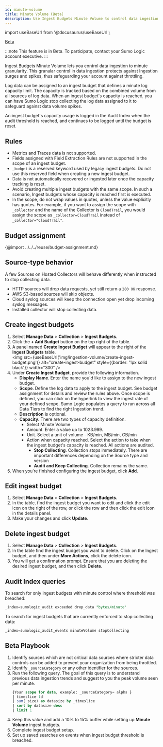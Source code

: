 ```yaml
---
id: minute-volume
title: Minute Volume (Beta)
description: Use Ingest Budgets Minute Volume to control data ingestion to minute granularity.
---
```


import useBaseUrl from '@docusaurus/useBaseUrl';

<!-- IMPORTANT: When this doc goes from Beta to GA, integrate this content with /docs/manage/ingestion-volume/ingest-budgets/index.md, where there's significant overlapping content. -->

<head>
  <meta name="robots" content="noindex" />
</head>

<p><a href="/docs/beta"><span className="beta">Beta</span></a></p>

:::note
This feature is in Beta. To participate, contact your Sumo Logic account executive.
:::

Ingest Budgets Minute Volume lets you control data ingestion to minute granularity. This granular control in data ingestion protects against Ingestion surges and spikes, thus safeguarding your account against throttling.

Log data can be assigned to an ingest budget that defines a minute log capacity limit. The capacity is tracked based on the combined volume from all sources of log data. When an ingest budget's capacity is reached, you can have Sumo Logic stop collecting the log data assigned to it to safeguard against data volume spikes.

An ingest budget's capacity usage is logged in the Audit Index when the audit threshold is reached, and continues to be logged until the budget is reset.

## Rules

* Metrics and Traces data is not supported.
* Fields assigned with Field Extraction Rules are not supported in the scope of an ingest budget.
* `_budget` is a reserved keyword used by legacy ingest budgets. Do not use this reserved field when creating a new ingest budget.
* Data is not automatically recovered or ingested later once the capacity tracking is reset.
* Avoid creating multiple ingest budgets with the same scope. In such a scenario, Ingest budgets whose capacity is reached first is executed.
* In the scope, do not wrap values in quotes, unless the value explicitly has quotes. For example, if you want to assign the scope with `_collector` and the name of the Collector is `CloudTrail`, you would assign the scope as `_collector=CloudTrail` instead of `_collector="CloudTrail"`.


## Budget assignment​

{@import ../../../reuse/budget-assignment.md}

## Source-type behavior​

A few Sources on Hosted Collectors will behave differently when instructed to stop collecting data.

* HTTP sources will drop data requests, yet still return a `200 OK` response.
* AWS S3-based sources will skip objects.
* Cloud syslog sources will keep the connection open yet drop incoming syslog messages.
* Installed collector will stop collecting data.

## Create ingest budgets

1. Select **Manage Data** > **Collection** > **Ingest Budgets**.
1. Click the **+ Add Budget** button on the top right of the table.
1.  A panel named **Create Ingest Budget** will appear to the right of the **Ingest Budgets** table.<br/><img src={useBaseUrl('img/ingestion-volume/create-ingest-budget.png')} alt="create-ingest-budget" style={{border: '1px solid black'}} width="300" />
1. Under **Create Ingest Budget**, provide the following information.
   * **Display Name**. Enter the name you'd like to assign to the new ingest budget.
   * **Scope**. Define the log data to apply to the ingest budget. See budget assignment for details and review the rules above. Once scope is defined, you can click on the hyperlink to view the ingest rate of your defined scope. Sumo Logic populates a query to run across all Data Tiers to find the right Ingestion trend.
   * **Description** is optional.
   * **Capacity**. There are two types of capacity definition.
      * Select Minute Volume
      * Amount. Enter a value up to 1023.999.
      * Unit. Select a unit of volume - KB/min, MB/min, GB/min
      * Action when capacity reached. Select the action to take when the ingest budget's capacity is reached. All actions are audited.
         * **Stop Collecting**. Collection stops immediately. There are important differences depending on the Source type and version
         * **Audit and Keep Collecting**. Collection remains the same.
1. When you're finished configuring the ingest budget, click **Add**.

## Edit ingest budget​

1. Select **Manage Data** > **Collection** > **Ingest Budgets**.
1. In the table, find the ingest budget you want to edit and click the edit icon on the right of the row, or click the row and then click the edit icon in the details panel.
1. Make your changes and click **Update**.


## Delete ingest budget​

1. Select **Manage Data** > **Collection** > **Ingest Budgets**.
1. In the table find the ingest budget you want to delete.
Click on the Ingest budget, and then under **More Actions**, click the delete icon.
1. You will get a confirmation prompt. Ensure that you are deleting the desired ingest budget, and then click **Delete**.


## Audit Index queries

To search for only ingest budgets with minute control where threshold was breached:

```sql
_index=sumologic_audit exceeded drop_data "bytes/minute"
```

To search for ingest budgets that are currently enforced to stop collecting data:

```sql
_index=sumologic_audit_events minuteVolume stopCollecting
```

## Beta Playbook

1. Identify sources which are not critical data sources where stricter data controls can be added to prevent your organization from being throttled.
1. Identify `_sourceCategory` or any other identifier for the sources.
1. Run the following query. The goal of this query is to understand previous data ingestion trends and suggest to you the peak volume seen per minute.
   ```sql
   {Your scope for data, example: _sourceCategory= alpha }
   | timeslice 1d
   | sum(_size) as datasize by _timeslice
   | sort by datasize desc
   | limit 1
   ```
1. Keep this value and add a 10% to 15% buffer while setting up **Minute Volume** ingest budgets.
1. Complete ingest budget setup.
1. Set up saved searches on events when ingest budget threshold is breached.
